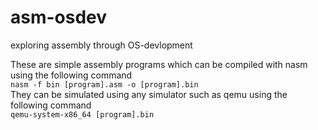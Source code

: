 # asm-osdev
exploring assembly through OS-devlopment 

These are simple assembly programs which can be compiled with nasm using the following command\
`nasm -f bin [program].asm -o [program].bin`\
They can be simulated using any simulator such as qemu using the following command\
`qemu-system-x86_64 [program].bin`
